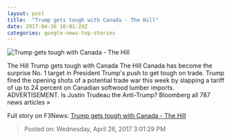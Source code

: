 ```yaml
---
layout: post
title:  "Trump gets tough with Canada - The Hill"
date: 2017-04-26 10:01:29Z
categories: google-news-top-stories
---
```


![Trump gets tough with Canada - The Hill](http://thehill.com/sites/default/files/trumpdonald_trudeaujustin_021317gn2_lead.jpg.jpg)

The Hill Trump gets tough with Canada The Hill Canada has become the surprise No. 1 target in President Trump's push to get tough on trade. Trump fired the opening shots of a potential trade war this week by slapping a tariff of up to 24 percent on Canadian softwood lumber imports. ADVERTISEMENT. Is Justin Trudeau the Anti-Trump? Bloomberg all 787 news articles »


Full story on F3News: [Trump gets tough with Canada - The Hill](http://www.f3nws.com/n/avJtzG)

> Posted on: Wednesday, April 26, 2017 3:01:29 PM
